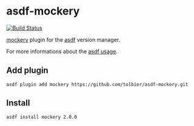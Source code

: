 # asdf-mockery

[![Build Status](https://travis-ci.org/tolbier/asdf-mockery.svg?branch=master)](https://travis-ci.org/tolbier/asdf-mockery)

[mockery](https://github.com/vektra/mockery) plugin for the [asdf](https://github.com/asdf-vm/asdf) version manager.

For more informations about the [asdf usage](https://asdf-vm.com/#/core-commands).

## Add plugin

```
asdf plugin add mockery https://github.com/tolbier/asdf-mockery.git
```

## Install 

```
asdf install mockery 2.0.0
```

